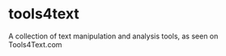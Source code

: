 tools4text
==========

A collection of text manipulation and analysis tools, as seen on Tools4Text.com